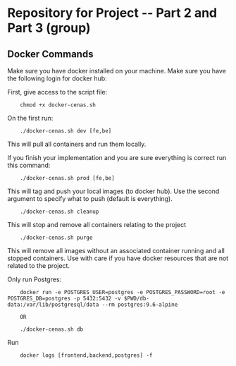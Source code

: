 # Repository for Project -- Part 2 and Part 3 (group)

## Docker Commands

Make sure you have docker installed on your machine. Make sure you have the following login for docker hub:

First, give access to the script file:

```
    chmod +x docker-cenas.sh
```

On the first run:

```
    ./docker-cenas.sh dev [fe,be]
```

This will pull all containers and run them locally.

If you finish your implementation and you are sure everything is correct run this command:

```
    ./docker-cenas.sh prod [fe,be]
```

This will tag and push your local images (to docker hub). Use the second argument to specify what to push (default is everything).

```
    ./docker-cenas.sh cleanup
```

This will stop and remove all containers relating to the project

```
    ./docker-cenas.sh purge
```

This will remove all images without an associated container running and all stopped containers. Use with care if you have docker resources that are not related to the project.

Only run Postgres:

```
    docker run -e POSTGRES_USER=postgres -e POSTGRES_PASSWORD=root -e POSTGRES_DB=postgres -p 5432:5432 -v $PWD/db-data:/var/lib/postgresql/data --rm postgres:9.6-alpine

    OR

    ./docker-cenas.sh db
```

Run

```
    docker logs [frontend,backend,postgres] -f
```
